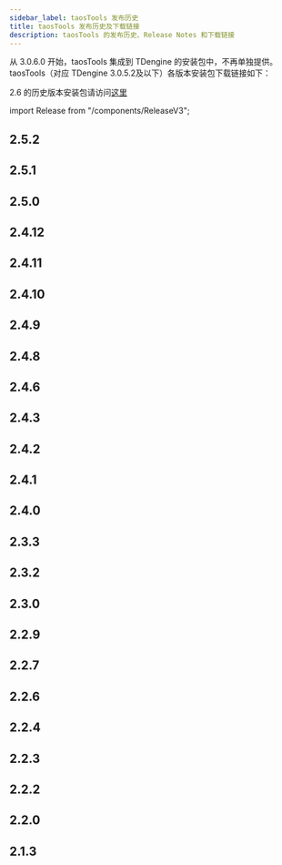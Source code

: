 ```yaml
---
sidebar_label: taosTools 发布历史
title: taosTools 发布历史及下载链接
description: taosTools 的发布历史、Release Notes 和下载链接
---
```


从 3.0.6.0 开始，taosTools 集成到 TDengine 的安装包中，不再单独提供。taosTools（对应 TDengine 3.0.5.2及以下）各版本安装包下载链接如下：

2.6 的历史版本安装包请访问[这里](https://www.taosdata.com/all-downloads)

import Release from "/components/ReleaseV3";

## 2.5.2

<Release type="tools" version="2.5.2" />

## 2.5.1

<Release type="tools" version="2.5.1" />

## 2.5.0

<Release type="tools" version="2.5.0" />

## 2.4.12

<Release type="tools" version="2.4.12" />

## 2.4.11

<Release type="tools" version="2.4.11" />

## 2.4.10

<Release type="tools" version="2.4.10" />

## 2.4.9

<Release type="tools" version="2.4.9" />

## 2.4.8

<Release type="tools" version="2.4.8" />

## 2.4.6

<Release type="tools" version="2.4.6" />

## 2.4.3

<Release type="tools" version="2.4.3" />

## 2.4.2

<Release type="tools" version="2.4.2" />

## 2.4.1

<Release type="tools" version="2.4.1" />

## 2.4.0

<Release type="tools" version="2.4.0" />

## 2.3.3

<Release type="tools" version="2.3.3" />

## 2.3.2

<Release type="tools" version="2.3.2" />

## 2.3.0

<Release type="tools" version="2.3.0" />

## 2.2.9

<Release type="tools" version="2.2.9" />

## 2.2.7

<Release type="tools" version="2.2.7" />

## 2.2.6

<Release type="tools" version="2.2.6" />

## 2.2.4

<Release type="tools" version="2.2.4" />

## 2.2.3

<Release type="tools" version="2.2.3" />

## 2.2.2

<Release type="tools" version="2.2.2" />

## 2.2.0

<Release type="tools" version="2.2.0" />

## 2.1.3

<Release type="tools" version="2.1.3" />
